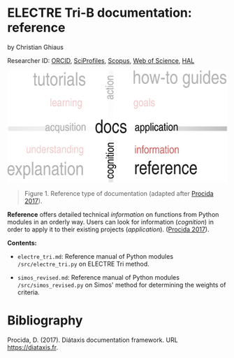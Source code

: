 # ELECTRE Tri-B documentation: reference

by Christian Ghiaus

Researcher ID: [ORCID](https://orcid.org/0000-0001-5561-1245), [SciProfiles](https://sciprofiles.com/profile/2970335), [Scopus](https://www.scopus.com/authid/detail.uri?authorId=6603390490), [Web of Science](https://www.webofscience.com/wos/author/record/1651371), [HAL](https://cv.hal.science/cghiaus)


![Documentation](../../figs/docs_reference.svg)

> Figure 1. Reference type of documentation (adapted after [Procida 2017](https://diataxis.fr)).


__Reference__ offers detailed technical _information_ on functions from Python modules in an orderly way. Users can look for information (_cognition_) in order to apply it to their existing projects (_application_). ([Procida 2017](https://diataxis.fr)).

__Contents:__

- `electre_tri.md`: Reference manual of Python modules `/src/electre_tri.py` on ELECTRE Tri method.

- `simos_revised.md`: Reference manual of Python modules `/src/simos_revised.py` on Simos' method for determining the weights of criteria.

# Bibliography
Procida, D. (2017). Diátaxis documentation framework. URL https://diataxis.fr.
